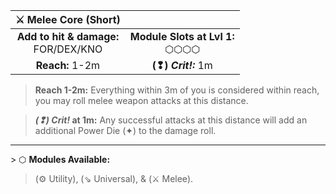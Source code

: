 
|          ⚔ Melee Core (Short)           |                                    |
| :-------------------------------------: | :--------------------------------: |
| **Add to hit & damage:**<br>FOR/DEX/KNO | **Module Slots at Lvl 1:**<br>⬡⬡⬡⬡ |
|             **Reach:** 1-2m             |        **(❢) *Crit!:*** 1m         |

>**Reach 1-2m:** Everything within 3m of you is considered within reach, you may roll melee weapon attacks at this distance.  

>***(❢) Crit!* at 1m:** Any successful attacks at this distance will add an additional Power Die (✦) to the damage roll.

---

\> ⬡ **Modules Available:**  
>(⚙ Utility), (⇘ Universal), & (⚔ Melee).
